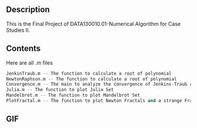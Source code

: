 ## Description

This is the Final Project of DATA130010.01-Numerical Algorithm for Case Studies II.

## Contents

Here are all .m files

``` python
JenkinTraub.m -- The function to calculate a root of polynomial
NewtonRaphson.m -- The function to calculate a root of polynomial
Convergence.m -- The main to analyze the convergence of Jenkins-Traub and Newton-Raphson
Julia.m -- The function to plot Julia Set
Mandelbrot.m -- The function to plot Mandelbrot Set
PlotFractal.m -- The function to plot Newton Fractals and a strange Fractal
```

## GIF

